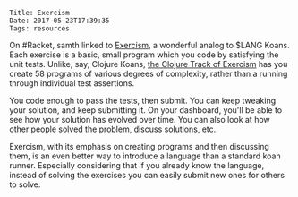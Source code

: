     Title: Exercism
    Date: 2017-05-23T17:39:35
    Tags: resources

On #Racket, samth linked to [Exercism](http://exercism.io/languages/racket), a
wonderful analog to $LANG Koans. Each exercise is a basic, small program which
you code by satisfying the unit tests. Unlike, say, Clojure Koans, [the Clojure
Track of Exercism](http://exercism.io/languages/clojure) has you create 58
programs of various degrees of complexity, rather than a running through
individual test assertions.

You code enough to pass the tests, then submit. You can keep tweaking your
solution, and keep submitting it. On your dashboard, you'll be able to see how
your solution has evolved over time. You can also look at how other people
solved the problem, discuss solutions, etc. 

Exercism, with its emphasis on creating programs and then discussing them, is an
even better way to introduce a language than a standard koan runner. Especially
considering that if you already know the language, instead of solving the
exercises you can easily submit new ones for others to solve.
